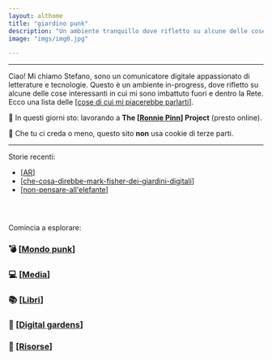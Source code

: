 ```yaml
---
layout: althome
title: "giardino punk"
description: "Un ambiente tranquillo dove rifletto su alcune delle cose interessanti che si possono trovare nella Rete e fuori."
image: "imgs/img0.jpg"

---
```


<hr>

Ciao! Mi chiamo Stefano, sono un comunicatore digitale appassionato di letterature e tecnologie. Questo è un ambiente in-progress, dove rifletto su alcune delle cose interessanti in cui mi sono imbattuto fuori e dentro la Rete. Ecco una lista delle [[cose di cui mi piacerebbe parlarti]].

🚀 In questi giorni sto: lavorando a **The [[Ronnie Pinn]] Project** (presto online).

👾 Che tu ci creda o meno, questo sito __non__ usa cookie di terze parti.

<hr>

Storie recenti:

* [[AR]]
* [[che-cosa-direbbe-mark-fisher-dei-giardini-digitali]]
* [[non-pensare-all'elefante]]

<div style="height:30px"></div>

Comincia a esplorare:
### 💣 [[Mondo punk]]

### 💻 [[Media]]

### 📚 [[Libri]]

### 🌱 [[Digital gardens]]

### 📌 [[Risorse]]


[//begin]: # "Autogenerated link references for markdown compatibility"
[cose di cui mi piacerebbe parlarti]: cose-di-cui-mi-piacerebbe-parlarti.md "Cose di cui mi piacerebbe parlarti"
[Ronnie Pinn]: media/ronnie-pinn.md "Ronnie Pinn"
[AR]: AR.md "AR"
[che-cosa-direbbe-mark-fisher-dei-giardini-digitali]: digital-gardens/che-cosa-direbbe-mark-fisher-dei-giardini-digitali.md "Che cosa direbbe Mark Fisher dei giardini digitali"
[non-pensare-all'elefante]: media/non-pensare-all'elefante.md "post n. 0"
[Mondo punk]: mondo-punk.md "Mondo punk"
[Media]: media/media.md "Media"
[Libri]: libri/libri.md "Libri"
[Digital gardens]: digital-gardens/digital-gardens.md "Digital gardens"
[Risorse]: risorse.md "Risorse"
[//end]: # "Autogenerated link references"